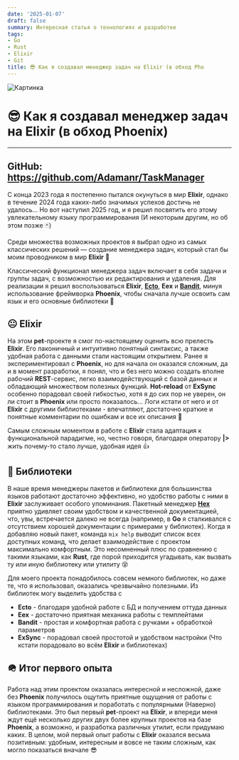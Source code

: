 ```yaml
---
date: '2025-01-07'
draft: false
summary: Интересная статья о технологиях и разработке
tags:
- Go
- Rust
- Elixir
- Git
title: 😎 Как я создавал менеджер задач на Elixir (в обход Pho
---
```


![Картинка](https://adamanr.github.io/blog/images/posts/image_93.jpg)

# 😎 Как я создавал менеджер задач на Elixir (в обход Phoenix)

----
**GitHub:** https://github.com/Adamanr/TaskManager
----

С конца 2023 года я постепенно пытался окунуться в мир **Elixir**, однако в течение 2024 года каких-либо значимых успехов достичь не удалось... Но вот наступил 2025 год, и я решил посвятить его этому увлекательному языку программирования (И некоторым другим, но об этом позже 🃏)

Среди множества возможных проектов я выбрал одно из самых классических решений — создание менеджера задач, который стал бы моим проводником в мир **Elixir** 🤔

Классический функционал менеджера задач включает в себя задачи и группы задач, с возможностью их редактирования и удаления. Для реализации я решил воспользоваться **Elixir**, [**Ecto**](https://hex.pm/packages/ecto), **Eex** и [**Bandit**](https://hex.pm/packages/bandit), минуя использование фреймворка **Phoenix**, чтобы сначала лучше освоить сам язык и его основные библиотеки 👥

## 😐 **Elixir**
На этом **pet**-проекте я смог по-настоящему оценить всю прелесть **Elixir**. Его лаконичный и интуитивно понятный синтаксис, а также удобная работа с данными стали настоящим открытием. Ранее я экспериментировал с **Phoenix**, но для начала он оказался сложным, да и в момент разработки, я понял, что и без него можно создать вполне рабочий **REST**-сервис, легко взаимодействующий с базой данных и обладающий множеством полезных функций. **Hot-reload** от **ExSync** особенно порадовал своей гибкостью, хотя я до сих пор не уверен, он ли стоит в **Phoenix** или просто показалось... Логи кстати от него и от **Elixir** с другими библиотеками - впечатляют, достаточно краткие и понятные комментарии по ошибкам и все их описания 🕺

Самым сложным моментом в работе с **Elixir** стала адаптация к функциональной парадигме, но, честно говоря, благодаря оператору **|>** жить почему-то стало лучше, удобная идея 👍

## 📖 **Библиотеки**
В наше время менеджеры пакетов и библиотеки для большинства языков работают достаточно эффективно, но удобство работы с ними в **Elixir** заслуживает особого упоминания. Пакетный менеджер [**Hex**](https://hex.pm/) приятно удивляет своим удобством и качественной документацией, что, увы, встречается далеко не всегда (например, в **Go** я сталкивался с отсутствием хорошей документации с примерами у библиотек). Когда я добавляю новый пакет, команда `mix help` выводит список всех доступных команд, что делает взаимодействие с проектом максимально комфортным. Это несомненный плюс по сравнению с такими языками, как **Rust**, где порой приходится угадывать, как вызвать ту или иную библиотеку или утилиту 😵

Для моего проекта понадобилось совсем немного библиотек, но даже те, что я использовал, оказались чрезвычайно полезными. Из библиотек могу выделить удобства с
- **Ecto** - благодаря удобной работе с БД и получением оттуда данных
- **Eex** - достаточно приятная механика работы с темплейтами
- **Bandit**  - простая и комфортная работа с ручками + обработкой параметров
- **ExSync** - порадовал своей простотой и удобством настройки (Что кстати порадовало во всём **Elixir** и библиотеках)

## 🪖 **Итог первого опыта**
Работа над этим проектом оказалась интересной и несложной, даже без **Phoenix** получилось ощутить приятные ощущения от работы с языком программирования и поработать с популярными (Наверно) библиотеками. Это был первый **pet**-проект на **Elixir**, и впереди меня ждут ещё несколько других двух более крупных проектов на базе **Phoenix**, а возможно, и разработка различных утилит, если придумаю каких. В целом, мой первый опыт работы с **Elixir** оказался весьма позитивным: удобным, интересным и вовсе не таким сложным, как могло показаться вначале 😎
